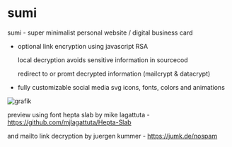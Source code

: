 # sumi
sumi - super minimalist personal website / digital business card

- optional link encryption using javascript RSA
 
    local decryption avoids sensitive information in sourcecod
    
    redirect to or promt decrypted information (mailcrypt & datacrypt)
    
- fully customizable social media svg icons, fonts, colors and animations

    


![grafik](https://user-images.githubusercontent.com/67200786/125447472-9c74ad51-842a-44b7-b9fe-d92be4fd4c88.png)

preview using font hepta slab by mike lagattuta - https://github.com/mjlagattuta/Hepta-Slab

and mailto link decryption by juergen kummer - https://jumk.de/nospam
